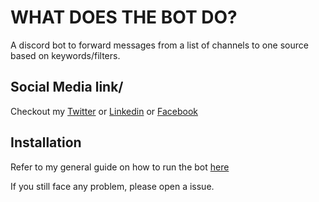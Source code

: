 # WHAT DOES THE BOT DO?

A discord bot to forward messages from a list of channels to one source based on keywords/filters.

## Social Media link/

Checkout my [Twitter](https://twitter.com/bilal_the_dev/) or [Linkedin](https://www.linkedin.com/in/bilal-the-dev/)
or [Facebook](https://www.facebook.com/profile.php?id=61556182875591)

## Installation

Refer to my general guide on how to run the bot [here](https://github.com/bilal-the-dev/How-to-run-my-discord-bots)

If you still face any problem, please open a issue.
